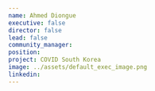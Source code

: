 ```yaml
---
name: Ahmed Diongue
executive: false
director: false
lead: false
community_manager:   
position:  
project: COVID South Korea
image: ../assets/default_exec_image.png
linkedin: 
---
```

